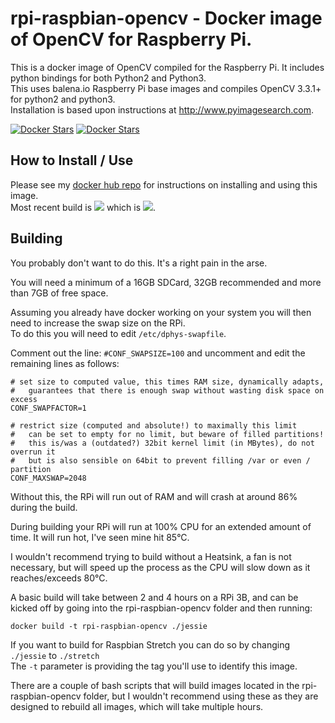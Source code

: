 # rpi-raspbian-opencv - Docker image of OpenCV for Raspberry Pi. #
This is a docker image of OpenCV compiled for the Raspberry Pi.  It includes python bindings for both Python2 and Python3.  
This uses balena.io Raspberry Pi base images and compiles OpenCV 3.3.1+ for python2 and python3.  
Installation is based upon instructions at http://www.pyimagesearch.com.

[![Docker Stars](https://img.shields.io/docker/stars/sgtwilko/rpi-raspbian-opencv.svg)]() [![Docker Stars](https://img.shields.io/docker/pulls/sgtwilko/rpi-raspbian-opencv.svg)]()

## How to Install / Use ##
Please see my [docker hub repo](https://hub.docker.com/r/sgtwilko/rpi-raspbian-opencv/) for instructions on installing and using this image.  
Most recent build is [![](https://images.microbadger.com/badges/version/sgtwilko/rpi-raspbian-opencv.svg)](https://microbadger.com/images/sgtwilko/rpi-raspbian-opencv "Get your own version badge on microbadger.com") which is [![](https://images.microbadger.com/badges/image/sgtwilko/rpi-raspbian-opencv.svg)](https://microbadger.com/images/sgtwilko/rpi-raspbian-opencv "Get your own image badge on microbadger.com").


## Building ##
You probably don't want to do this.  It's a right pain in the arse.

You will need a minimum of a 16GB SDCard, 32GB recommended and more than 7GB of free space.

Assuming you already have docker working on your system you will then need to increase the swap size on the RPi.  
To do this you will need to edit `/etc/dphys-swapfile`.

Comment out the line:
`#CONF_SWAPSIZE=100`
and uncomment and edit the remaining lines as follows:

	# set size to computed value, this times RAM size, dynamically adapts,
	#   guarantees that there is enough swap without wasting disk space on excess
	CONF_SWAPFACTOR=1
	
	# restrict size (computed and absolute!) to maximally this limit
	#   can be set to empty for no limit, but beware of filled partitions!
	#   this is/was a (outdated?) 32bit kernel limit (in MBytes), do not overrun it
	#   but is also sensible on 64bit to prevent filling /var or even / partition
	CONF_MAXSWAP=2048

Without this, the RPi will run out of RAM and will crash at around 86% during the build.

During building your RPi will run at 100% CPU for an extended amount of time.  It will run hot, I've seen mine hit 85°C.

I wouldn't recommend trying to build without a Heatsink, a fan is not necessary, but will speed up the process as the CPU will slow down as it reaches/exceeds 80°C.

A basic build will take between 2 and 4 hours on a RPi 3B, and can be kicked off by going into the rpi-raspbian-opencv folder and then running:

	docker build -t rpi-raspbian-opencv ./jessie

If you want to build for Raspbian Stretch you can do so by changing `./jessie` to `./stretch`  
The `-t` parameter is providing the tag you'll use to identify this image.

There are a couple of bash scripts that will build images located in the rpi-raspbian-opencv folder, but I wouldn't recommend using these as they are designed to rebuild all images, which will take multiple hours.
